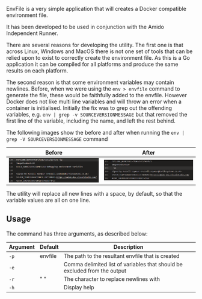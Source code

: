 EnvFile is a very simple application that will creates a Docker compatible environment file.

It has been developed to be used in conjunction with the Amido Independent Runner.

There are several reasons for developing the utility. The first one is that across Linux, Windows and MacOS there is not one set of tools that can be relied upon to exist to correctly create the environment file. As this is a Go application it can be compiled for all platforms and produce the same results on each platform.

The second reason is that some environment variables may contain newlines. Before, when we were using the `env > envfile` command to generate the file, these would be faithfully added to the envfile. However Docker does not like multi line variables and will throw an error when a container is initialised. Initially the fix was to grep out the offending variables, e.g. `env | grep -v SOURCEVERSIONMESSAGE` but that removed the first line of the variable, including the name, and left the rest behind.

The following images show the before and after when running the `env | grep -V SOURCEVERSIONMESSAGE` command

| Before | After |
|---|---|
| ![Environment - Before](docs/images/envlist-before.png) | ![Environment - After](docs/images/envlist-after.png) |

The utility will replace all new lines with a space, by default, so that the variable values are all on one line.

## Usage

The command has three arguments, as described below:

| Argument | Default | Description |
|---|---|---|
| `-p` | envfile | The path to the resultant envfile that is created |
| `-e` | | Comma delimited list of variables that should be excluded from the output |
| `-r` | " " | The character to replace newlines with |
| `-h` | | Display help |


